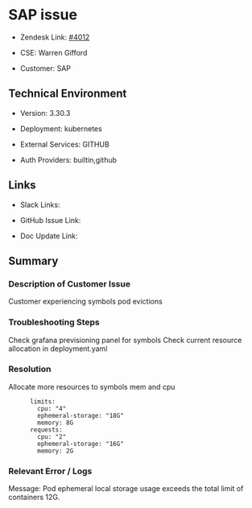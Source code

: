 

# SAP issue <!-- Ticket Title  Hint: include keywords to make it searchable -->



- Zendesk Link: [#4012](https://sourcegraph.zendesk.com/agent/tickets/4012)

- CSE: Warren Gifford

- Customer: SAP <!-- Redact if this contains personally identifying information -->


<!-- Data populated from integration, speak to Ben Gordon or Michael Bali if not working -->

<!-- During Internal team trial, fill missing data manually (we are waiting for all data to sync) -->



## Technical Environment

- Version: 3.30.3​

- Deployment: kubernetes

- External Services: GITHUB

- Auth Providers: builtin,github





## Links
<!-- Data for CSE manual entry -->
- Slack Links:

- GitHub Issue Link:

- Doc Update Link:



## Summary

### Description of Customer Issue
Customer experiencing symbols pod evictions



### Troubleshooting Steps

Check grafana previsioning panel for symbols
Check current resource allocation in deployment.yaml



### Resolution

Allocate more resources to symbols mem and cpu

          limits:
            cpu: "4"
            ephemeral-storage: "18G"
            memory: 8G
          requests:
            cpu: "2"
            ephemeral-storage: "16G"
            memory: 2G


### Relevant Error / Logs

<!-- Please redact keys, tokens, and personal identifying information -->

Message:        Pod ephemeral local storage usage exceeds the total limit of containers 12G.


<!-- Once complete, upload a copy to https://github.com/sourcegraph/support-tools-internal/tree/main/resolved-tickets as a .md file -->
<!-- Name the file 4012.md -->
